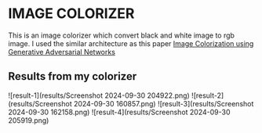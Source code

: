 # IMAGE COLORIZER
This is an image colorizer which convert black and white image to rgb image.
I used the similar architecture as this paper [Image Colorization using Generative Adversarial Networks](https://arxiv.org/abs/1803.05400)
## Results from my colorizer
![result-1](results/Screenshot 2024-09-30 204922.png)
![result-2](results/Screenshot 2024-09-30 160857.png)
![result-3](results/Screenshot 2024-09-30 162158.png)
![result-4](results/Screenshot 2024-09-30 205919.png)
